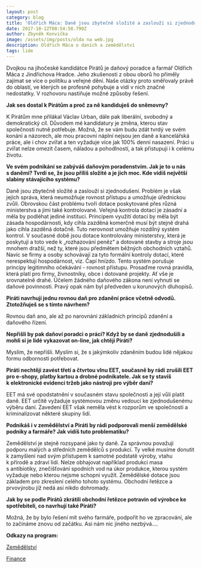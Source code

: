 ```yaml
---
layout: post
category: blog
title: 'Oldřich Máca: Daně jsou zbytečně složité a zaslouží si zjednodušení'
date: 2017-10-12T08:54:58.790Z
author: Zbyněk Konvička
image: /assets/img/posts/olda na web.jpg
description: Oldřich Máca o daních a zemědělství
tags: lide
---
```

Dvojkou na jihočeské kandidátce Pirátů je daňový
poradce a farmář Oldřich Máca z Jindřichova Hradce. Jeho zkušenosti
z obou oborů ho přiměly zajímat se více o politiku a veřejné dění. Naše
otázky proto směřovaly právě do oblastí, ve kterých se profesně pohybuje a vidí
v nich značné nedostatky. V rozhovoru nastiňuje možné způsoby řešení.

**Jak
ses dostal k Pirátům a proč za ně kandiduješ do sněmovny?**

K Pirátům
mne přilákal Václav Urban, dále pak liberální, svobodný a demokratický cíl.
Důvodem mé kandidatury je změna, kterou stav společnosti nutně potřebuje.
Možná, že se vám budu zdát tvrdý ve svém konání a názorech, ale mou pracovní
náplní nejsou jen daně a kancelářská práce, ale i chov zvířat a ten vyžaduje
více jak 100% denní nasazení. Práci u zvířat nelze omezit časem, náladou a
pohodlností, a tak přistupuji i k celému životu.

**Ve
svém podnikání se zabýváš daňovým poradenstvím. Jak je to u nás s daněmi?
Tvrdí se, že jsou příliš složité a je jich moc. Kde vidíš největší slabiny
stávajícího systému?**

Daně
jsou zbytečně složité a zaslouží si zjednodušení. Problém je však jejich správa,
která neumožňuje rovnost přístupu a umožňuje úřednickou zvůli. Obrovskou část
problému tvoří dotace poskytované přes různá ministerstva a jimi také kontrolované.
Veřejná kontrola dotací je zásadní a měla by podléhat jediné instituci.
Principem využití dotací by měla být zásada hospodárnosti, kdy cihla zazděná
komerčně musí být stejně drahá jako cihla zazděná dotačně. Tuto nerovnost umožňuje
rozdílný systém kontrol. V současné době jsou dotace kontrolovány
ministerstvy, která je poskytují a toto vede k „rozhazování peněz“ a dotované
stavby a stroje jsou mnohem dražší, než ty, které jsou předmětem běžných
obchodních vztahů. Navíc se firmy a osoby schovávají za tyto formální kontroly
dotací, které nerespektují hospodárnost, viz. Čapí hnízdo. Tento systém
porušuje principy legitimního očekávání - rovnost přístupu. Prosaďme rovná
pravidla, která platí pro firmy, živnostníky, obce i dotované projekty. Ať vše
je srovnatelně drahé. Účelem žádného daňového zákona není vyhnutí se daňové
povinnosti. Pravý opak nám byl předveden u korunových dluhopisů.

**Piráti
navrhují jednu rovnou daň pro zdanění práce včetně odvodů. Ztotožňuješ se
s tímto návrhem?**

Rovnou
daň ano, ale až po narovnání základních principů zdanění a daňového řízení.

**Nepřišli
by pak daňoví poradci o práci? Když by se daně zjednodušili a mohli si je lidé
vykazovat on-line, jak chtějí Piráti?**

Myslím,
že nepřišli. Myslím si, že s jakýmkoliv zdaněním budou lidé nějakou formu odbornosti
potřebovat.

**Piráti
nechtějí zavést třetí a čtvrtou vlnu EET, současně by rádi zrušili EET pro
e-shopy, platby kartou a drobné podnikatele. Jak se ty stavíš
k elektronické evidenci tržeb jako nástroji pro výběr daní?**

EET
má své opodstatnění v současném stavu společnosti a její vůli platit daně.
EET určitě vyžaduje systémovou změnu vedoucí ke zjednodušenému výběru daní. Zavedení
EET však neměla vést k rozporům ve společnosti a kriminalizovat některé
skupiny lidí.

**Podnikáš
i v zemědělství a Piráti by rádi podporovali menší zemědělské podniky a
farmáře? Jak vidíš tuto problematiku?**

Zemědělství
je stejně rozsypané jako ty daně. Za správnou považuji podporu malých a
středních zemědělců s produkcí. Ty velké musíme donutit k zamyšlení
nad svým přístupem k samotné podstatě výroby, vtahu k přírodě a zdraví
lidí. Nelze obhajovat například produkci masa s antibiotiky, znečišťování
spodních vod na úkor produkce, kterou systém vyžaduje nebo kterou nejsme schopni
využít. Zemědělské dotace jsou základem pro zkreslení celého tohoto systému. Obchodní
řetězce a prvovýrobu již nedá asi nikdo dohromady.

**Jak
by se podle Pirátů zkrátili obchodní řetězce potravin od výrobce ke
spotřebiteli, co navrhují také Piráti?**

Možná,
že by bylo řešení mít svého farmáře, podpořit ho ve zpracování, ale to začínáme
znovu od začátku. Asi nám nic jiného nezbývá….

**Odkazy na program:** 

[Zemědělství](https://www.pirati.cz/program/psp2017/zemedelstvi/)

[Finance](https://www.pirati.cz/program/psp2017/finance/)

